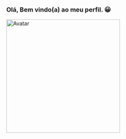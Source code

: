 ### Olá, Bem vindo(a) ao meu perfil. 😀

<img src="https://user-images.githubusercontent.com/38321678/166176991-476879f7-a618-4a77-afed-29e8c7ef5623.png" width="300" height="300" title="Avatar">
